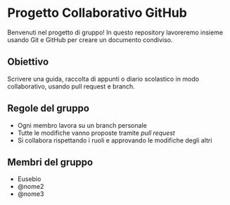 # Progetto Collaborativo GitHub

Benvenuti nel progetto di gruppo!
In questo repository lavoreremo insieme usando Git e GitHub per creare un documento condiviso.

## Obiettivo
Scrivere una guida, raccolta di appunti o diario scolastico in modo collaborativo, usando pull request e branch.

## Regole del gruppo
- Ogni membro lavora su un branch personale
- Tutte le modifiche vanno proposte tramite *pull request*
- Si collabora rispettando i ruoli e approvando le modifiche degli altri

## Membri del gruppo
- Eusebio
- @nome2
- @nome3
